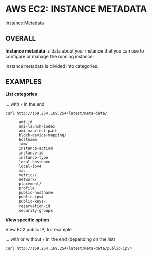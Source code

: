 # AWS EC2: INSTANCE METADATA

[Instance Metadata](https://docs.aws.amazon.com/AWSEC2/latest/UserGuide/ec2-instance-metadata.html)


## OVERALL

**Instance metadata** is data about your instance that you can use to configure or manage the running instance. 

Instance metadata is divided into categories.



## EXAMPLES

**List categories**

... with `/` in the end
```
curl http://169.254.169.254/latest/meta-data/

      ami-id
      ami-launch-index
      ami-manifest-path
      block-device-mapping/
      hostname
      iam/
      instance-action
      instance-id
      instance-type
      local-hostname
      local-ipv4
      mac
      metrics/
      network/
      placement/
      profile
      public-hostname
      public-ipv4
      public-keys/
      reservation-id
      security-groups
```

**View specific option**

View EC2 public IP, for example.

... with or without `/` in the end (depending on the list)
```
curl http://169.254.169.254/latest/meta-data/public-ipv4
```
























